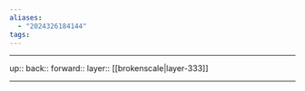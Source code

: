 ```yaml
---
aliases:
  - "2024326184144"
tags:
---
```




***

up:: 
back:: 
forward:: 
layer:: [[brokenscale|layer-333]]

***
